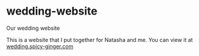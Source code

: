 wedding-website
===============

Our wedding website

This is a website that I put together for Natasha and me. You can view it at [wedding.spicy-ginger.com](http://wedding.spicy-ginger.com)
